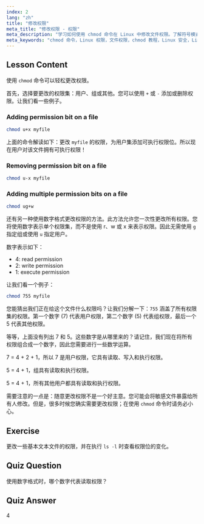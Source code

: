 ```yaml
---
index: 2
lang: "zh"
title: "修改权限"
meta_title: "修改权限 - 权限"
meta_description: "学习如何使用 chmod 命令在 Linux 中修改文件权限。了解符号模式和数字模式以进行安全的文件管理。立即开始学习！"
meta_keywords: "chmod 命令，Linux 权限，文件权限，chmod 教程，Linux 安全，Linux 初学者，Linux 指南，chmod 数字"
---
```


## Lesson Content

使用 `chmod` 命令可以轻松更改权限。

首先，选择要更改的权限集：用户、组或其他。您可以使用 `+` 或 `-` 添加或删除权限。让我们看一些例子。

### Adding permission bit on a file

```bash
chmod u+x myfile
```

上面的命令解读如下：更改 `myfile` 的权限，为用户集添加可执行权限位。所以现在用户对该文件拥有可执行权限！

### Removing permission bit on a file

```bash
chmod u-x myfile
```

### Adding multiple permission bits on a file

```bash
chmod ug+w
```

还有另一种使用数字格式更改权限的方法。此方法允许您一次性更改所有权限。您将使用数字表示单个权限集，而不是使用 r、w 或 x 来表示权限。因此无需使用 `g` 指定组或使用 `u` 指定用户。

数字表示如下：

- 4: read permission
- 2: write permission
- 1: execute permission

让我们看一个例子：

```bash
chmod 755 myfile
```

您能猜出我们正在给这个文件什么权限吗？让我们分解一下：`755` 涵盖了所有权限集的权限。第一个数字 (7) 代表用户权限，第二个数字 (5) 代表组权限，最后一个 5 代表其他权限。

等等，上面没有列出 7 和 5。这些数字是从哪里来的？请记住，我们现在将所有权限组合成一个数字，因此您需要进行一些数学运算。

7 = 4 + 2 + 1，所以 7 是用户权限，它具有读取、写入和执行权限。

5 = 4 + 1，组具有读取和执行权限。

5 = 4 + 1，所有其他用户都具有读取和执行权限。

需要注意的一点是：随意更改权限不是一个好主意。您可能会将敏感文件暴露给所有人修改。但是，很多时候您确实需要更改权限；在使用 `chmod` 命令时请务必小心。

## Exercise

更改一些基本文本文件的权限，并在执行 `ls -l` 时查看权限位的变化。

## Quiz Question

使用数字格式时，哪个数字代表读取权限？

## Quiz Answer

4
